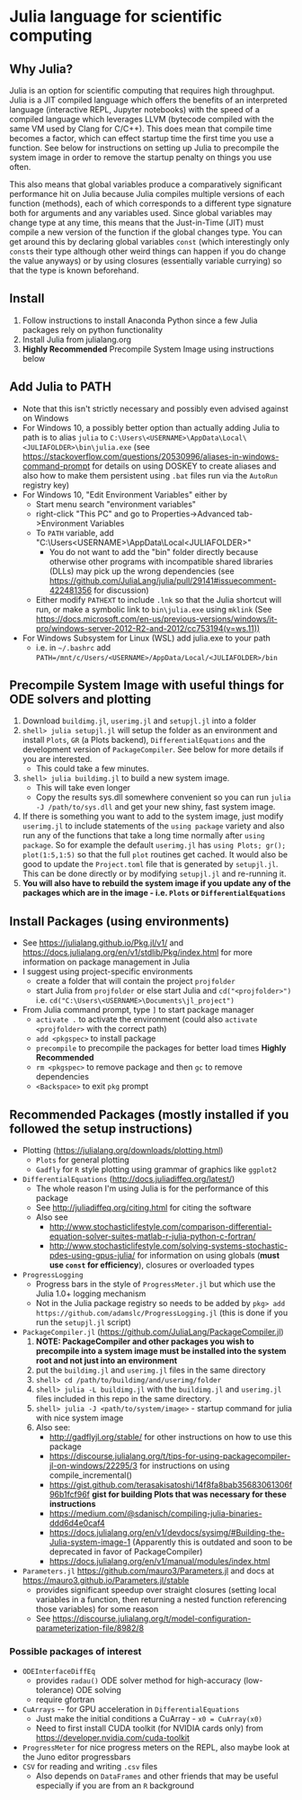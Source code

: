 # Julia language for scientific computing

## Why Julia?
Julia is an option for scientific computing that requires high throughput. Julia is a JIT compiled language which offers the benefits of an interpreted language (interactive REPL, Jupyter notebooks) with the speed of a compiled language which leverages LLVM (bytecode compiled with the same VM used by Clang for C/C++). This does mean that compile time becomes a factor, which can effect startup time the first time you use a function. See below for instructions on setting up Julia to precompile the system image in order to remove the startup penalty on things you use often.

This also means that global variables produce a comparatively significant performance hit on Julia because Julia compiles multiple versions of each function (methods), each of which corresponds to a different type signature both for arguments and any variables used. Since global variables may change type at any time, this means that the Just-in-Time (JIT) must compile a new version of the function if the global changes type. You can get around this by declaring global variables `const` (which interestingly only `const`s their type although other weird things can happen if you do change the value anyways) or by using closures (essentially variable currying) so that the type is known beforehand.

## Install
1. Follow instructions to install Anaconda Python since a few Julia packages rely on python functionality
2. Install Julia from julialang.org
3. **Highly Recommended** Precompile System Image using instructions below

## Add Julia to PATH
- Note that this isn't strictly necessary and possibly even advised against on Windows
- For Windows 10, a possibly better option than actually adding Julia to path is to alias `julia` to `C:\Users\<USERNAME>\AppData\Local\<JULIAFOLDER>\bin\julia.exe` (see https://stackoverflow.com/questions/20530996/aliases-in-windows-command-prompt for details on using DOSKEY to create aliases and also how to make them persistent using `.bat` files run via the `AutoRun` registry key)
- For Windows 10, "Edit Environment Variables" either by
    - Start menu search "environment variables"
    - right-click "This PC" and go to Properties->Advanced tab->Environment Variables
    - To `PATH` variable, add "C:\Users\<USERNAME>\AppData\Local\<JULIAFOLDER>"
        - You do not want to add the "bin" folder directly because otherwise other programs with incompatible shared libraries (DLLs) may pick up the wrong dependencies (see https://github.com/JuliaLang/julia/pull/29141#issuecomment-422481356 for discussion)
    - Either modify `PATHEXT` to include `.lnk` so that the Julia shortcut will run, or make a symbolic link to `bin\julia.exe` using `mklink` (See https://docs.microsoft.com/en-us/previous-versions/windows/it-pro/windows-server-2012-R2-and-2012/cc753194(v=ws.11))
- For Windows Subsystem for Linux (WSL) add julia.exe to your path
    - i.e. in `~/.bashrc` add `PATH=/mnt/c/Users/<USERNAME>/AppData/Local/<JULIAFOLDER>/bin`

## Precompile System Image with useful things for ODE solvers and plotting
1. Download `buildimg.jl`, `userimg.jl` and `setupjl.jl` into a folder
2. `shell> julia setupjl.jl` will setup the folder as an environment and install `Plots`, `GR` (a Plots backend), `DifferentialEquations` and the development version of `PackageCompiler`. See below for more details if you are interested.
    - This could take a few minutes.
3. `shell> julia buildimg.jl` to build a new system image.
    - This will take even longer
    - Copy the results sys.dll somewhere convenient so you can run `julia -J /path/to/sys.dll` and get your new shiny, fast system image.
4. If there is something you want to add to the system image, just modify `userimg.jl` to include statements of the `using package` variety and also run any of the functions that take a long time normally after `using package`. So for example the default `userimg.jl` has `using Plots; gr(); plot(1:5,1:5)` so that the full `plot` routines get cached. It would also be good to update the `Project.toml` file that is generated by `setupjl.jl`. This can be done directly or by modifying `setupjl.jl` and re-running it.
5. **You will also have to rebuild the system image if you update any of the packages which are in the image - i.e. `Plots` or `DifferentialEquations`**

## Install Packages (using environments)
- See https://julialang.github.io/Pkg.jl/v1/ and https://docs.julialang.org/en/v1/stdlib/Pkg/index.html for more information on package management in Julia
- I suggest using project-specific environments
    - create a folder that will contain the project `projfolder`
    - start Julia from `projfolder` or else start Julia and `cd("<projfolder>")` i.e. `cd("C:\Users\<USERNAME>\Documents\jl_project")`
- From Julia command prompt, type `]` to start package manager
    - `activate .` to activate the environment (could also `activate <projfolder>` with the correct path)
    - `add <pkgspec>` to install package
    - `precompile` to precompile the packages for better load times **Highly Recommended**
    - `rm <pkgspec>` to remove package and then `gc` to remove dependencies
    - `<Backspace>` to exit `pkg` prompt

## Recommended Packages (mostly installed if you followed the setup instructions)
- Plotting (https://julialang.org/downloads/plotting.html)
    - `Plots` for general plotting
    - `Gadfly` for `R` style plotting using grammar of graphics like `ggplot2`
- `DifferentialEquations` (http://docs.juliadiffeq.org/latest/)
    - The whole reason I'm using Julia is for the performance of this package
    - See http://juliadiffeq.org/citing.html for citing the software
    - Also see
        - http://www.stochasticlifestyle.com/comparison-differential-equation-solver-suites-matlab-r-julia-python-c-fortran/
        - http://www.stochasticlifestyle.com/solving-systems-stochastic-pdes-using-gpus-julia/ for information on using globals (**must use `const` for efficiency**), closures or overloaded types
- `ProgressLogging`
    - Progress bars in the style of `ProgressMeter.jl` but which use the Julia 1.0+ logging mechanism
    - Not in the Julia package registry so needs to be added by `pkg> add https://github.com/adamslc/ProgressLogging.jl` (this is done if you run the `setupjl.jl` script)
- `PackageCompiler.jl` (https://github.com/JuliaLang/PackageCompiler.jl)
    1. **NOTE: PackageCompiler and other packages you wish to precompile into a system image must be installed into the system root and not just into an environment**
    2. put the `buildimg.jl` and `userimg.jl` files in the same directory
    3. `shell> cd /path/to/buildimg/and/userimg/folder`
    4. `shell> julia -L buildimg.jl` with the `buildimg.jl` and `userimg.jl` files included in this repo in the same directory.
    5. `shell> julia -J <path/to/system/image>` - startup command for julia with nice system image
    6. Also see:
        - http://gadflyjl.org/stable/ for other instructions on how to use this package
        - https://discourse.julialang.org/t/tips-for-using-packagecompiler-jl-on-windows/22295/3 for instructions on using compile_incremental()
        - https://gist.github.com/terasakisatoshi/14f8fa8bab35683061306f96b1fcf96f **gist for building Plots that was necessary for these instructions**
        - https://medium.com/@sdanisch/compiling-julia-binaries-ddd6d4e0caf4
        - https://docs.julialang.org/en/v1/devdocs/sysimg/#Building-the-Julia-system-image-1 (Apparently this is outdated and soon to be deprecated in favor of PackageCompiler)
        - https://docs.julialang.org/en/v1/manual/modules/index.html
- `Parameters.jl` https://github.com/mauro3/Parameters.jl and docs at https://mauro3.github.io/Parameters.jl/stable
    - provides significant speedup over straight closures (setting local variables in a function, then returning a nested function referencing those variables) for some reason
    - See https://discourse.julialang.org/t/model-configuration-parameterization-file/8982/8
        

### Possible packages of interest
- `ODEInterfaceDiffEq`
    - provides `radau()` ODE solver method for high-accuracy (low-tolerance) ODE solving
    - require gfortran
- `CuArrays` -- for GPU acceleration in `DifferentialEquations`
    - Just make the initial conditions a CuArray - `x0 = CuArray(x0)`
    - Need to first install CUDA toolkit (for NVIDIA cards only) from https://developer.nvidia.com/cuda-toolkit
- `ProgressMeter` for nice progress meters on the REPL, also maybe look at the Juno editor progressbars
- `CSV` for reading and writing `.csv` files
    - Also depends on `DataFrames` and other friends that may be useful especially if you are from an `R` background

